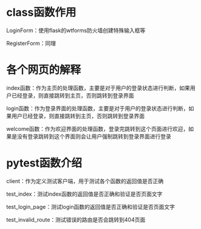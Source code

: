 # class函数作用

LoginForm：使用flask的wtforms防火墙创建特殊输入框等

RegisterForm：同理

# 各个网页的解释

index函数：作为主页的处理函数，主要是对于用户的登录状态进行判断，如果用户已经登录，则直接跳转到主页，否则跳转到登录界面

login函数：作为登录界面的处理函数，主要是对于用户的登录状态进行判断，如果用户已经登录，则直接跳转到主页，否则跳转到登录界面

welcome函数：作为欢迎界面的处理函数，登录完跳转到这个页面进行欢迎，如果是没有登录跳转到这个界面则会让用户强制跳转到登录界面进行登录

# pytest函数介绍

client：作为定义测试客户端，用于测试各个函数的返回值是否正确

test_index：测试index函数的返回值是否正确和验证是否页面文字

test_login_page：测试login函数的返回值是否正确和验证是否页面文字

test_invalid_route：测试错误的路由是否会跳转到404页面
